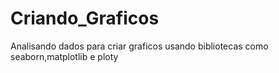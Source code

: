 # Criando_Graficos
 Analisando dados para criar graficos usando bibliotecas como seaborn,matplotlib e ploty
